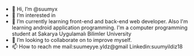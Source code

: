 - 👋 Hi, I’m @suumyx
- 👀 I’m interested in 
- 🌱 I’m currently learning front-end and back-end web developer. Also I'm learning android application programming. I'm a computer programming student at Sakarya Uygulamalı Bilimler University
- 💞️ I’m looking to collaborate on to improve myself.
- 📫 How to reach me mail:suumeyye.yldz@gmail Linkedin:suumyildiz18

<!---
suumyx/suumyx is a ✨ special ✨ repository because its `README.md` (this file) appears on your GitHub profile.
You can click the Preview link to take a look at your changes.
--->
